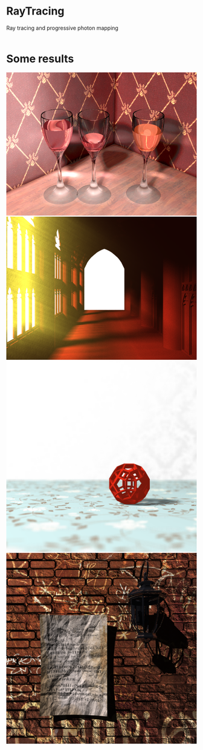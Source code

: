 # RayTracing
Ray tracing and progressive photon mapping <br>
<br>
# Some results <br>
![Output_Wine](https://github.com/FlyingGiraffe/RayTracing/blob/master/Output/Wine.png)
![Output_Corridor](https://github.com/FlyingGiraffe/RayTracing/blob/master/Output/Corridor.png)
![Output_Icosahedron](https://github.com/FlyingGiraffe/RayTracing/blob/master/Output/Icosahedron.png)
![Output_WallAndPaper](https://github.com/FlyingGiraffe/RayTracing/blob/master/Output/WallAndPaper.png)
